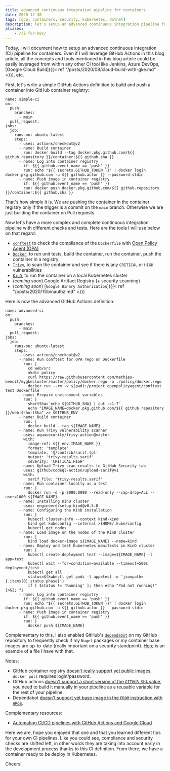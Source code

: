 ```yaml
---
title: advanced continuous integration pipeline for containers
date: 2020-12-30
tags: [gcp, containers, security, kubernetes, dotnet]
description: let's setup an advanced continuous integration pipeline for containers
aliases:
    - /ci-for-k8s/
---
```

Today, I will document how to setup an advanced continuous integration (CI) pipeline for containers. Even if I will leverage GitHub Actions in this blog article, all the concepts and tools mentioned in this blog article could be easily leveraged from within any other CI tool like Jenkins, Azure DevOps, [Google Cloud Build]({{< ref "/posts/2020/08/cloud-build-with-gke.md" >}}), etc.

First, let's write a simple GitHub Actions definition to build and push a container into GitHub container registry:
```
name: simple-ci
on:
  push:
    branches:
      - main
  pull_request:
jobs:
  job:
    runs-on: ubuntu-latest
    steps:
      - uses: actions/checkout@v2
      - name: Build container
        run: docker build --tag docker.pkg.github.com/${{ github.repository }}/container:${{ github.sha }} .
      - name: Log into container registry
        if: ${{ github.event_name == 'push' }}
        run: echo "${{ secrets.GITHUB_TOKEN }}" | docker login docker.pkg.github.com -u ${{ github.actor }} --password-stdin
      - name: Push image in container registry
        if: ${{ github.event_name == 'push' }}
        run: docker push docker.pkg.github.com/${{ github.repository }}/container:${{ github.sha }}
```

That's how simple it is. We are pushing the container in the container registry only if the trigger is a commit on the `main` branch. Otherwise we are just building the container on Pull requests.

Now let's have a more complex and complete continuous integration pipeline with different checks and tests. Here are the tools I will use below on that regard:
- [`conftest`](https://www.conftest.dev/) to check the compliance of the `Dockerfile` with [Open Policy Agent (OPA)](https://www.openpolicyagent.org/)
- [`Docker`](https://www.docker.com/), to run unit tests, build the container, run the container, push the container in a registry
- [`Trivy`](https://github.com/aquasecurity/trivy), to scan the container and see if there is any `CRITICAL` or `HIGH` vulnerabilities
- [`KinD`](https://kind.sigs.k8s.io/), to run the container on a local Kubernetes cluster
- (_coming soon_) Google Artifact Registry (+ security scanning)
- (_coming soon_) [`Google Binary Authorization`]({{< ref "/posts/2020/11/binauthz.md" >}})

Here is now the advanced GitHub Actions definition:
```
name: advanced-ci
on:
  push:
    branches:
      - main
  pull_request:
jobs:
  job:
    runs-on: ubuntu-latest
    steps:
      - uses: actions/checkout@v2
      - name: Run conftest for OPA rego on Dockerfile
        run: |
          cd web/src
          mkdir policy
          curl https://raw.githubusercontent.com/mathieu-benoit/mygkecluster/master/policy/docker.rego -o ./policy/docker.rego
          docker run --rm -v $(pwd):/project openpolicyagent/conftest test Dockerfile
      - name: Prepare environment variables
        run: |
          shortSha=`echo ${GITHUB_SHA} | cut -c1-7`
          echo "IMAGE_NAME=docker.pkg.github.com/${{ github.repository }}/web:$shortSha" >> $GITHUB_ENV
      - name: Build container
        run: |
          docker build --tag ${IMAGE_NAME} .
      - name: Run Trivy vulnerability scanner
        uses: aquasecurity/trivy-action@master
        with:
          image-ref: ${{ env.IMAGE_NAME }}
          format: 'template'
          template: '@/contrib/sarif.tpl'
          output: 'trivy-results.sarif'
          severity: 'CRITICAL,HIGH'
      - name: Upload Trivy scan results to GitHub Security tab
        uses: github/codeql-action/upload-sarif@v1
        with:
          sarif_file: 'trivy-results.sarif'
      - name: Run container locally as a test
        run: |
          docker run -d -p 8080:8080 --read-only --cap-drop=ALL --user=1000 ${IMAGE_NAME}
      - name: Installing KinD cluster
        uses: engineerd/setup-kind@v0.5.0
      - name: Configuring the KinD installation
        run: |
          kubectl cluster-info --context kind-kind
          kind get kubeconfig --internal >$HOME/.kube/config
          kubectl get nodes
      - name: Load image on the nodes of the KinD cluster
        run: |
          kind load docker-image ${IMAGE_NAME} --name=kind
      - name: Deploy and test Kubernetes manifests in KinD cluster
        run: |
          kubectl create deployment test --image=${IMAGE_NAME} -l app=test
          kubectl wait --for=condition=available --timeout=500s deployment/test
          kubectl get all
          status=$(kubectl get pods -l app=test -o 'jsonpath={.items[0].status.phase}')
          if [ $status != 'Running' ]; then echo "Pod not running!" 1>&2; fi
      - name: Log into container registry
        if: ${{ github.event_name == 'push' }}
        run: echo "${{ secrets.GITHUB_TOKEN }}" | docker login docker.pkg.github.com -u ${{ github.actor }} --password-stdin
      - name: Push image in container registry
        if: ${{ github.event_name == 'push' }}
        run: |
          docker push ${IMAGE_NAME}
```

Complementary to this, I also enabled GitHub's [`dependabot`](https://help.github.com/github/administering-a-repository/configuration-options-for-dependency-updates) on my GitHub repository to frequently check if my `Nuget` packages or my container base images are up-to-date (really important on a security standpoint). [Here](https://github.com/mathieu-benoit/dotnet-on-kubernetes/blob/main/.github/dependabot.yml) is an example of a file I have with that.

Notes:
- GitHub container registry [doesn't really support yet public images](https://github.community/t/docker-pull-from-public-github-package-registry-fail-with-no-basic-auth-credentials-error/16358/37), `docker pull` requires login/password.
- GitHub actions [doesn't support a short version of the `GITHUB_SHA` value](https://github.community/t/add-short-sha-to-github-context/16418), you need to build it manually in your pipeline as a reusable variable for the rest of your pipeline.
- Dependabot [doesn't support yet base image in the `FROM` instruction with `ARGS`](https://github.com/dependabot/dependabot-core/issues/2057).

Complementary resources:
- [Automating CI/CD pipelines with GitHub Actions and Google Cloud](https://resources.github.com/webcasts/Automating-CI-CD-Actions-Google-Cloud/)

Here we are, hope you enjoyed that one and that you learned different tips for your own CI pipelines. Like you could see, compliance and security checks are shifted left, in other words they are taking into account early in the development process thanks to this CI definition. From there, we have a container ready to be deploy in Kubernetes.

Cheers!